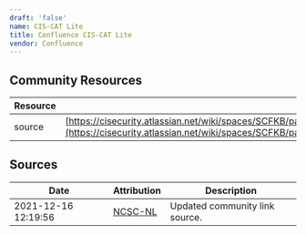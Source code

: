 ```yaml
---
draft: 'false'
name: CIS-CAT Lite
title: Confluence CIS-CAT Lite
vendor: Confluence
---
```



## Community Resources
| Resource | Link |
| --- | --- |
| source | [https://cisecurity.atlassian.net/wiki/spaces/SCFKB/pages/2434301961/CIS+Products+and+Log4j+Vulnerability](https://cisecurity.atlassian.net/wiki/spaces/SCFKB/pages/2434301961/CIS+Products+and+Log4j+Vulnerability) |


## Sources
| Date | Attribution | Description |
| --- | --- | --- |
| 2021-12-16 12:19:56 | [NCSC-NL](https://github.com/NCSC-NL/log4shell/blob/main/software/README.md) | Updated community link source.  |
